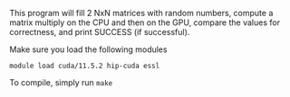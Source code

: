 This program will fill 2 NxN matrices with random numbers, compute a matrix multiply on the CPU and then on the GPU, compare the values for correctness, and print SUCCESS (if successful).

Make sure you load the following modules

```
module load cuda/11.5.2 hip-cuda essl
```

To compile, simply run `make`

